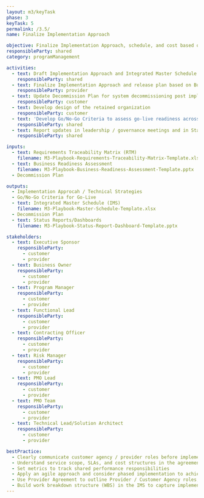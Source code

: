 ```yaml
---
layout: m3/keyTask
phase: 3
keyTask: 5
permalink: /3.5/
name: Finalize Implementation Approach

objective: Finalize Implementation Approach, schedule, and cost based on Business Readiness Assessment.
responsibleParty: shared
category: programManagement

activities:
  - text: Draft Implementation Approach and Integrated Master Schedule based on Requirements (RTM) & timeline
    responsibleParty: shared
  - text: Finalize Implementation Approach and release plan based on Business Readiness & Services Scope
    responsibleParty: provider
  - text: Update Decommission Plan for system decommissioning post implemtation
    responsibleParty: customer
  - text: Develop design of the retained organization
    responsibleParty: customer
  - text: 'Develop Go/No-Go Criteria to assess go-live readiness across program, system, workforce & operations'
    responsibleParty: shared
  - text: Report updates in leadership / governance meetings and in Status Reports/Dashboards
    responsibleParty: shared

inputs:
  - text: Requirements Traceability Matrix (RTM)
    filename: M3-Playbook-Requirements-Traceability-Matrix-Template.xlsx
  - text: Business Readiness Assessment
    filename: M3-Playbook-Business-Readiness-Assessment-Template.pptx
  - Decommission Plan

outputs:
  - Implementation Approcah / Technical Strategies
  - Go/No-Go Criteria for Go-Live
  - text: Integrated Master Schedule (IMS)
    filename: M3-Playbook-Master-Schedule-Template.xlsx
  - Decommission Plan
  - text: Status Reports/Dashboards
    filename: M3-Playbook-Status-Report-Dashboard-Template.pptx

stakeholders:
  - text: Executive Sponsor
    responsibleParty:
      - customer
      - provider
  - text: Business Owner
    responsibleParty:
      - customer
      - provider
  - text: Program Manager
    responsibleParty:
      - customer
      - provider
  - text: Functional Lead
    responsibleParty:
      - customer
      - provider
  - text: Contracting Officer
    responsibleParty:
      - customer
      - provider
  - text: Risk Manager
    responsibleParty:
      - customer
      - provider
  - text: PMO Lead
    responsibleParty:
      - customer
      - provider
  - text: PMO Team
    responsibleParty:
      - customer
      - provider
  - text: Technical Lead/Solution Architect
    responsibleParty:
      - customer
      - provider

bestPractice:
  - Clearly communicate customer agency / provider roles before implementation using agreements, org charts, and RACI matrix 
  - Understand service scope, SLAs, and cost structures in the agreements
  - Set metrics to track shared performance responsibilities
  - Apply an agile approach and consider phased implementation to achieve quick wins
  - Use Provider Agreement to outline Provider / Customer Agency roles, decision rights, key activities, and reporting
  - Build work breakdown structure (WBS) in the IMS to capture implementation scope; align schedule and critical path with resource planning and acquisition strategy
---
```

